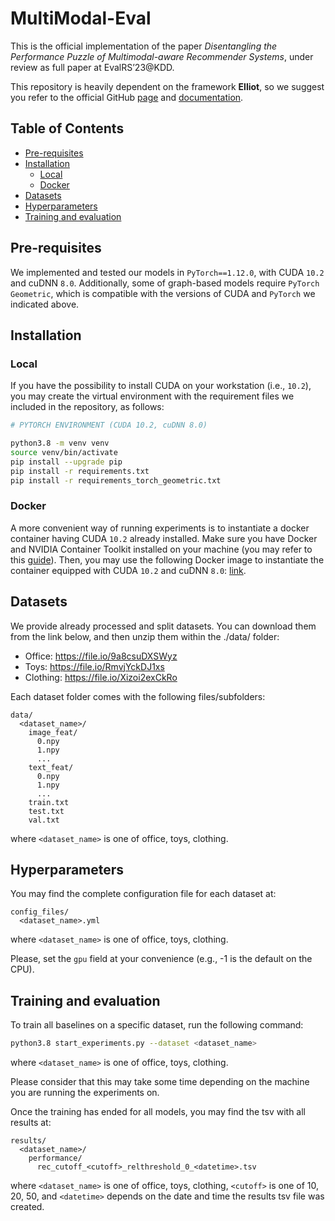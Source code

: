 # MultiModal-Eval

This is the official implementation of the paper _Disentangling the Performance Puzzle of Multimodal-aware Recommender Systems_, under review as full paper at EvalRS’23@KDD.

This repository is heavily dependent on the framework **Elliot**, so we suggest you refer to the official GitHub [page](https://github.com/sisinflab/elliot) and [documentation](https://elliot.readthedocs.io/en/latest/).

## Table of Contents
- [Pre-requisites](#pre-requisites)
- [Installation](#installation)
  - [Local](#local)
  - [Docker](#docker)
- [Datasets](#datasets)
- [Hyperparameters](#hyperparameters)
- [Training and evaluation](#training-and-evaluation)

## Pre-requisites

We implemented and tested our models in `PyTorch==1.12.0`, with CUDA `10.2` and cuDNN `8.0`. Additionally, some of graph-based models require `PyTorch Geometric`, which is compatible with the versions of CUDA and `PyTorch` we indicated above.

## Installation

### Local
If you have the possibility to install CUDA on your workstation (i.e., `10.2`), you may create the virtual environment with the requirement files we included in the repository, as follows:

```sh
# PYTORCH ENVIRONMENT (CUDA 10.2, cuDNN 8.0)

python3.8 -m venv venv
source venv/bin/activate
pip install --upgrade pip
pip install -r requirements.txt
pip install -r requirements_torch_geometric.txt
```

### Docker
A more convenient way of running experiments is to instantiate a docker container having CUDA `10.2` already installed. Make sure you have Docker and NVIDIA Container Toolkit installed on your machine (you may refer to this [guide](https://docs.nvidia.com/datacenter/cloud-native/container-toolkit/install-guide.html#installing-on-ubuntu-and-debian)). Then, you may use the following Docker image to instantiate the container equipped with CUDA `10.2` and cuDNN `8.0`: [link](https://hub.docker.com/layers/nvidia/cuda/10.2-cudnn8-devel-ubuntu18.04/images/sha256-3d1aefa978b106e8cbe50743bba8c4ddadacf13fe3165dd67a35e4d904f3aabe?context=explore).

## Datasets

We provide already processed and split datasets. You can download them from the link below, and then unzip them within the ./data/ folder:

- Office: https://file.io/9a8csuDXSWyz
- Toys: https://file.io/RmvjYckDJ1xs
- Clothing: https://file.io/Xizoi2exCkRo

Each dataset folder comes with the following files/subfolders:

```
data/
  <dataset_name>/
    image_feat/
      0.npy
      1.npy
      ...
    text_feat/
      0.npy
      1.npy
      ...
    train.txt
    test.txt
    val.txt
```
where ```<dataset_name>``` is one of office, toys, clothing.

## Hyperparameters

You may find the complete configuration file for each dataset at:

```
config_files/
  <dataset_name>.yml
```

where ```<dataset_name>``` is one of office, toys, clothing.

Please, set the ```gpu``` field at your convenience (e.g., -1 is the default on the CPU).

## Training and evaluation

To train all baselines on a specific dataset, run the following command:

```sh
python3.8 start_experiments.py --dataset <dataset_name>
```

where ```<dataset_name>``` is one of office, toys, clothing.

Please consider that this may take some time depending on the machine you are running the experiments on.

Once the training has ended for all models, you may find the tsv with all results at:

```
results/
  <dataset_name>/
    performance/
      rec_cutoff_<cutoff>_relthreshold_0_<datetime>.tsv
```

where ```<dataset_name>``` is one of office, toys, clothing, ```<cutoff>``` is one of 10, 20, 50, and ```<datetime>``` depends on the date and time the results tsv file was created.

